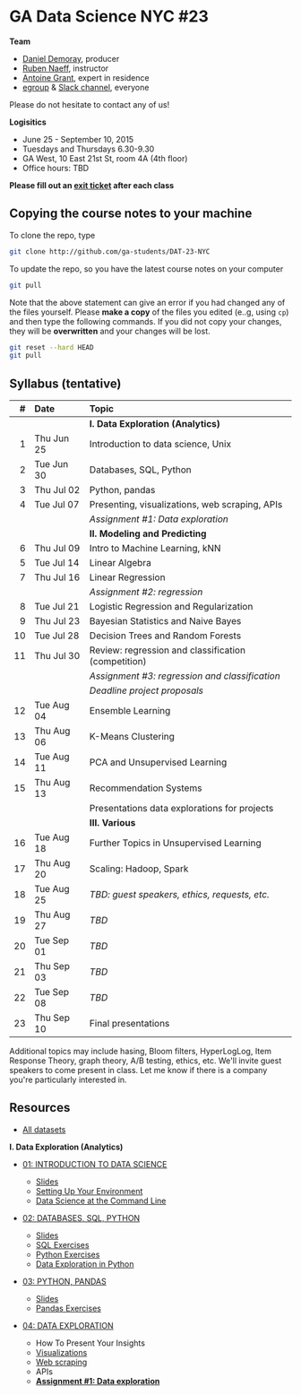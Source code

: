 # GA Data Science NYC #23

**Team**
- [Daniel Demoray](mailto:ddemoray@ga.co), producer
- [Ruben Naeff](mailto:rubennaeff@gmail.com), instructor
- [Antoine Grant](mailto:antoinejgrant@gmail.com), expert in residence
- [egroup](mailto:dat-nyc-23@ga-groups.com]) & [Slack channel](https://ganyceveningcourses.slack.com/messages/data-science-23/), everyone

Please do not hesitate to contact any of us!

**Logisitics**
- June 25 - September 10, 2015
- Tuesdays and Thursdays 6.30-9.30
- GA West, 10 East 21st St, room 4A (4th floor)
- Office hours: TBD

**Please fill out an
[exit ticket](https://docs.google.com/forms/d/1-3HioTz5qPSaqvDvUw1xXSQjGsgD9OVMtVaVWhPjgcg/viewform)
after each class**


## Copying the course notes to your machine

To clone the repo, type
```sh
git clone http://github.com/ga-students/DAT-23-NYC
```

To update the repo, so you have the latest course notes on your computer
```sh
git pull
```

Note that the above statement can give an error if you had changed any of the files yourself.
Please **make a copy** of the files you edited (e..g, using `cp`) and then type the following commands.
If you did not copy your changes, they will be **overwritten** and your changes will be lost.

```sh
git reset --hard HEAD
git pull
```

## Syllabus (tentative)

|  # | Date       | Topic                                               |
|---:|:-----------|:----------------------------------------------------|
|    |            | **I. Data Exploration (Analytics)**                 |
|  1 | Thu Jun 25 | Introduction to data science, Unix                  |
|  2 | Tue Jun 30 | Databases, SQL, Python                              |
|  3 | Thu Jul 02 | Python, pandas                                      |
|  4 | Tue Jul 07 | Presenting, visualizations, web scraping, APIs      |
|    |            | _Assignment #1: Data exploration_                   |
|    |            | **II. Modeling and Predicting**                     |
|  6 | Thu Jul 09 | Intro to Machine Learning, kNN                      |
|  5 | Tue Jul 14 | Linear Algebra                                      |
|  7 | Thu Jul 16 | Linear Regression                                   |
|    |            | _Assignment #2: regression_                         |
|  8 | Tue Jul 21 | Logistic Regression and Regularization              |
|  9 | Thu Jul 23 | Bayesian Statistics and Naive Bayes                 |
| 10 | Tue Jul 28 | Decision Trees and Random Forests                   |
| 11 | Thu Jul 30 | Review: regression and classification (competition) |
|    |            | _Assignment #3: regression and classification_      |
|    |            | _Deadline project proposals_                        |
| 12 | Tue Aug 04 | Ensemble Learning                                   |
| 13 | Thu Aug 06 | K-Means Clustering                                  |
| 14 | Tue Aug 11 | PCA and Unsupervised Learning                       |
| 15 | Thu Aug 13 | Recommendation Systems                              |
|    |            | Presentations data explorations for projects        |
|    |            | **III. Various**                                    |
| 16 | Tue Aug 18 | Further Topics in Unsupervised Learning             |
| 17 | Thu Aug 20 | Scaling: Hadoop, Spark                              |
| 18 | Tue Aug 25 | _TBD: guest speakers, ethics, requests, etc._       |
| 19 | Thu Aug 27 | _TBD_                                               |
| 20 | Tue Sep 01 | _TBD_                                               |
| 21 | Thu Sep 03 | _TBD_                                               |
| 22 | Tue Sep 08 | _TBD_                                               |
| 23 | Thu Sep 10 | Final presentations                                 |

Additional topics may include hasing, Bloom filters, HyperLogLog, Item Response Theory, graph theory, A/B testing, ethics, etc. We'll invite guest speakers to come present in class. Let me know if there is a company you're particularly interested in.


## Resources

- [All datasets](./data)

**I. Data Exploration (Analytics)**

- [01: INTRODUCTION TO DATA SCIENCE](./1_intro_to_data_science)
  - [Slides](./1_intro_to_data_science/gads23_01_intro.pdf)
  - [Setting Up Your Environment](./1_intro_to_data_science/setup.md)
  - [Data Science at the Command Line](./1_intro_to_data_science/unix.md)

- [02: DATABASES, SQL, PYTHON](./2_sql_python)
  - [Slides](./2_sql_python/gads23_02_sql_python.pdf)
  - [SQL Exercises](./2_sql_python/databases.md)
  - [Python Exercises](./2_sql_python/intro_to_python.ipynb)
  - [Data Exploration in Python](./2_sql_python/data_exploration_in_python.ipynb)

- [03: PYTHON, PANDAS](./3_pandas)
  - [Slides](./3_pandas/gads23_03.pdf)
  - [Pandas Exercises](./3_pandas/intro_to_pandas.ipynb)

- [04: DATA EXPLORATION](./4_presenting)
  - How To Present Your Insights
  - [Visualizations](./4_presenting/visualizations.ipynb)
  - [Web scraping](./4_presenting/web_scraping.ipynb)
  - APIs
  - **[Assignment #1: Data exploration](./4_presenting/assignment_01.md)**

<!-- **II. Modeling and Predicting** -->
